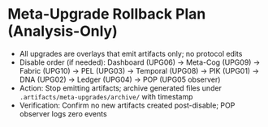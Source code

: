 # Meta-Upgrade Rollback Plan (Analysis-Only)

- All upgrades are overlays that emit artifacts only; no protocol edits
- Disable order (if needed): Dashboard (UPG06) → Meta-Cog (UPG09) → Fabric (UPG10) → PEL (UPG03) → Temporal (UPG08) → PIK (UPG01) → DNA (UPG02) → Ledger (UPG04) → POP (UPG05 observer)
- Action: Stop emitting artifacts; archive generated files under `.artifacts/meta-upgrades/archive/` with timestamp
- Verification: Confirm no new artifacts created post-disable; POP observer logs zero events
